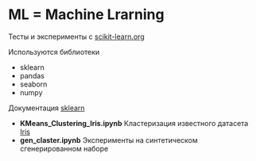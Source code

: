 # ML = Machine Lrarning
Тесты и эксперименты с [scikit-learn.org](https://scikit-learn.org/)

Используются библиотеки
* sklearn
* pandas
* seaborn
* numpy

Документация [sklearn](https://scikit-learn.org/stable/user_guide.html)

   * **KMeans_Clustering_Iris.ipynb** 
     Кластеризация известного датасета [Iris](https://scikit-learn.org/stable/datasets/toy_dataset.html#iris-plants-dataset)
   * **gen_claster.ipynb** 
     Эксперименты на синтетическом сгенерированном наборе